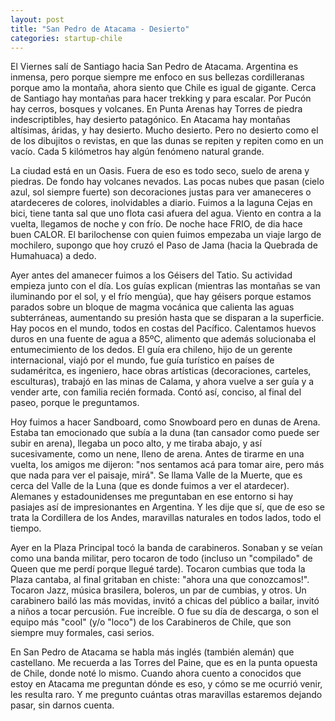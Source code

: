 ```yaml
---
layout: post
title: "San Pedro de Atacama - Desierto"
categories: startup-chile
---
```


El Viernes salí de Santiago hacia San Pedro de Atacama. Argentina es
inmensa, pero porque siempre me enfoco en sus bellezas cordilleranas
porque amo la montaña, ahora siento que Chile es igual de gigante.
Cerca de Santiago hay montañas para hacer trekking y para escalar. Por
Pucón hay cerros, bosques y volcanes. En Punta Arenas hay Torres de
piedra indescriptibles, hay desierto patagónico. En Atacama hay
montañas altísimas, áridas, y hay desierto. Mucho desierto. Pero no
desierto como el de los dibujitos o revistas, en que las dunas se
repiten y repiten como en un vacío. Cada 5 kilómetros hay algún
fenómeno natural grande.

La ciudad está en un Oasis. Fuera de eso es todo seco, suelo de arena
y piedras. De fondo hay volcanes nevados. Las pocas nubes que pasan
(cielo azul, sol siempre fuerte) son decoraciones justas para ver
amaneceres o atardeceres de colores, inolvidables a diario. Fuimos a
la laguna Cejas en bici, tiene tanta sal que uno flota casi afuera del
agua. Viento en contra a la vuelta, llegamos de noche y con frío. De
noche hace FRIO, de dia hace buen CALOR. El barilochense con quien
fuimos empezaba un viaje largo de mochilero, supongo que hoy cruzó el
Paso de Jama (hacia la Quebrada de Humahuaca) a dedo.

Ayer antes del amanecer fuimos a los Géisers del Tatio. Su actividad
empieza junto con el día. Los guías explican (mientras las montañas se
van iluminando por el sol, y el frío mengúa), que hay géisers porque
estamos parados sobre un bloque de magma vocánica que calienta las
aguas subterráneas, aumentando su presión hasta que se disparan a la
superficie. Hay pocos en el mundo, todos en costas del Pacífico.
Calentamos huevos duros en una fuente de agua a 85ºC, alimento que
además solucionaba el entumecimiento de los dedos. El guía era
chileno, hijo de un gerente internacional, viajó por el mundo, fue
guía turístico en países de sudaméritca, es ingeniero, hace obras
artísticas (decoraciones, carteles, esculturas), trabajó en las minas
de Calama, y ahora vuelve a ser guía y a vender arte, con familia
recién formada. Contó así, conciso, al final del paseo, porque le
preguntamos.

Hoy fuimos a hacer Sandboard, como Snowboard pero en dunas de Arena.
Estaba tan emocionado que subía a la duna (tan cansador como puede ser
subir en arena), llegaba un poco alto, y me tiraba abajo, y así
sucesivamente, como un nene, lleno de arena. Antes de tirarme en una
vuelta, los amigos me dijeron: "nos sentamos acá para tomar aire, pero
más que nada para ver el paisaje, mirá". Se llama Valle de la Muerte,
que es cerca del Valle de la Luna (que es donde fuimos a ver el
atardecer). Alemanes y estadounidenses me preguntaban en ese entorno
si hay pasiajes así de impresionantes en Argentina. Y les dije que sí,
que de eso se trata la Cordillera de los Andes, maravillas naturales
en todos lados, todo el tiempo.

Ayer en la Plaza Principal tocó la banda de carabineros. Sonaban y se
veían como una banda militar, pero tocaron de todo (incluso un
"compilado" de Queen que me perdí porque llegué tarde). Tocaron
cumbias que toda la Plaza cantaba, al final gritaban en chiste: "ahora
una que conozcamos!". Tocaron Jazz, música brasilera, boleros, un par
de cumbias, y otros. Un carabinero bailó las más movidas, invitó a
chicas del público a bailar, invitó a niños a tocar percusión. Fue
increíble. O fue su día de descarga, o son el equipo más "cool" (y/o
"loco") de los Carabineros de Chile, que son siempre muy formales,
casi serios.

En San Pedro de Atacama se habla más inglés (también alemán) que
castellano. Me recuerda a las Torres del Paine, que es en la punta
opuesta de Chile, donde noté lo mismo. Cuando ahora cuento a conocidos
que estoy en Atacama me preguntan dónde es eso, y cómo se me ocurrió
venir, les resulta raro. Y me pregunto cuántas otras maravillas
estaremos dejando pasar, sin darnos cuenta.
